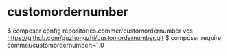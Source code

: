 # customordernumber

$ composer config repositories.commer/customordernumber vcs https://github.com/guzhongzhi/customordernumber.git
$ composer require commer/customordernumber:~1.0

